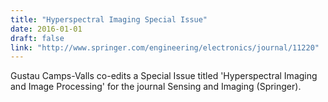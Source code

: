 ```yaml
---
title: "Hyperspectral Imaging Special Issue"
date: 2016-01-01
draft: false
link: "http://www.springer.com/engineering/electronics/journal/11220"
---
```


Gustau Camps-Valls co-edits a Special Issue titled 'Hyperspectral Imaging and Image Processing' for the journal Sensing and Imaging (Springer).
